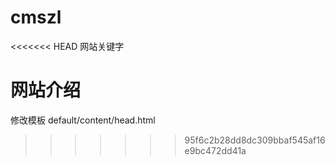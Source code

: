 # cmszl

<<<<<<< HEAD
网站关键字

网站介绍
=======
修改模板 default/content/head.html
>>>>>>> 95f6c2b28dd8dc309bbaf545af16e9bc472dd41a
